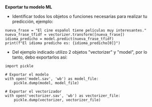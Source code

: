 **Exportar tu modelo ML**

- Identificar todos los objetos o funciones necesarias para realizar tu predicción, ejemplo:
```
nueva_frase = "El cine español tiene películas muy interesantes."
nueva_frase_tfidf = vectorizer.transform([nueva_frase])
idioma_predicho = model.predict(nueva_frase_tfidf)
print(f"El idioma predicho es: {idioma_predicho[0]}")
```

- Del ejemplo indicado utilizo 2 objetos "vectorizer" y "model", por lo tanto, debo exportarlos así:
```
import pickle

# Exportar el modelo
with open('model.sav', 'wb') as model_file:
    pickle.dump(model, model_file)

# Exportar el vectorizador
with open('vectorizer.sav', 'wb') as vectorizer_file:
    pickle.dump(vectorizer, vectorizer_file)
```
